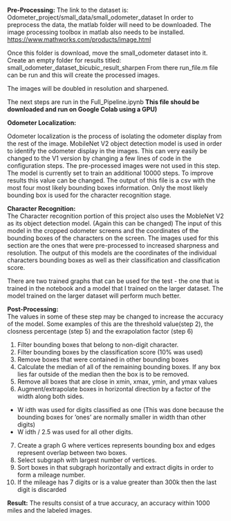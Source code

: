 **Pre-Processing:** 
The link to the dataset is: Odometer_project/small_data/small_odometer_dataset
In order to preprocess the data, the matlab folder will need to be downloaded. The image processing toolbox in matlab also needs to be installed. https://www.mathworks.com/products/image.html

Once this folder is download, move the small_odometer dataset into it. Create an empty folder for results titled: small_odometer_dataset_bicubic_result_sharpen 
From there run_file.m file can be run and this will create the processed images. 

The images will be doubled in resolution and sharpened. 


The next steps are run in the Full_Pipeline.ipynb
**This file should be downloaded and run on Google Colab using a GPU)** 

**Odometer Localization:** 

Odometer localization is the process of isolating the odometer display from the rest of the image. MobileNet V2 object detection model is used in order to identify the odometer display in the images. This can very easily be changed to the V1 version by changing a few lines of code in the configuration steps. The pre-processed images were not used in this step. The model is currently set to train an additional 10000 steps. To improve results this value can be changed. The output of this file is a csv with the most four most likely bounding boxes information.  Only the most likely bounding box is used for the character recognition stage.

**Character Recognition:**  
The Character recognition portion of this project also uses the MobleNet V2 as its object detection model. (Again this can be changed)  The input of this model in the cropped odometer screens and the coordinates of the bounding boxes of the characters on the screen. The images used for this section are the ones that were pre-processed to increased sharpness and resolution. The output of this models are the coordinates of the individual characters bounding boxes as well as their classification and classification score.

There are two trained graphs that can be used for the test - the one that is trained in the notebook and a model that I trained on the larger dataset. The model trained on the larger dataset will perform much better. 

**Post-Processing:**  
The values in some of these step may be changed to increase the accuracy of the model. Some examples of this are the threshold value(step 2), the closness percentage (step 5) and the exrapolation factor (step 6)

1. Filter bounding boxes that belong to non-digit character.
2. Filter bounding boxes by the classification score (10% was used)
3. Remove boxes that were contained in other bounding boxes
4. Calculate the median of all of the remaining bounding boxes. If any box lies far outside of
the median then the box is to be removed.
5. Remove all boxes that are close in xmin, xmax, ymin, and ymax values
6. Augment/extrapolate boxes in horizontal direction by a factor of the width along both sides.
- W idth was used for digits classified as one (This was done because the bounding boxes
for ’ones’ are normally smaller in width than other digits)
- W idth / 2.5 was used for all other digits.
7. Create a graph G where vertices represents bounding box and edges represent overlap between
two boxes.
8. Select subgraph with largest number of vertices.
9. Sort boxes in that subgraph horizontally and extract digits in order to form a mileage number.
10. If the mileage has 7 digits or is a value greater than 300k then the last digit is discarded

**Result:** 
The results consist of a true accuracy, an accuracy within 1000 miles and the labeled images. 

